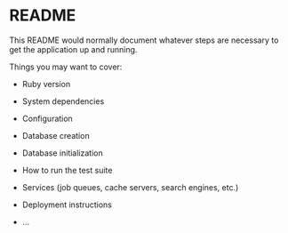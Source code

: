 # README

This README would normally document whatever steps are necessary to get the
application up and running.

Things you may want to cover:

* Ruby version

* System dependencies

* Configuration

* Database creation

* Database initialization

* How to run the test suite

* Services (job queues, cache servers, search engines, etc.)

* Deployment instructions

* ...
<!-- 
Name
Location/Address
Save to Favorites Button (flash error if no user, link to user markets index if current_user)
Link/Button to Find Route
Return to Closest Market Page link -->
